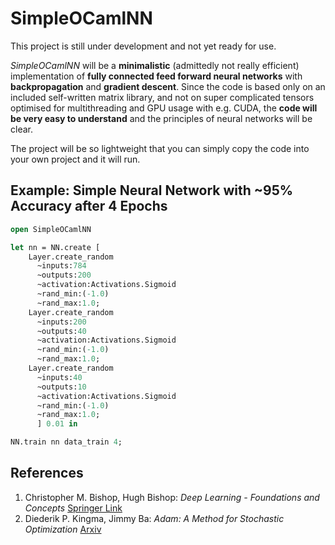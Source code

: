 # SimpleOCamlNN

This project is still under development and not yet ready for use.

_SimpleOCamlNN_ will be a **minimalistic** (admittedly not really efficient) implementation of **fully connected feed forward neural networks** with **backpropagation** and **gradient descent**. Since the code is based only on an included self-written matrix library, and not on super complicated tensors optimised for multithreading and GPU usage with e.g. CUDA, the **code will be very easy to understand** and the principles of neural networks will be clear.

The project will be so lightweight that you can simply copy the code into your own project and it will run.

## Example: Simple Neural Network with ~95% Accuracy after 4 Epochs

```ocaml
open SimpleOCamlNN

let nn = NN.create [
    Layer.create_random
      ~inputs:784
      ~outputs:200
      ~activation:Activations.Sigmoid
      ~rand_min:(-1.0)
      ~rand_max:1.0;
    Layer.create_random
      ~inputs:200
      ~outputs:40  
      ~activation:Activations.Sigmoid
      ~rand_min:(-1.0)
      ~rand_max:1.0;
    Layer.create_random
      ~inputs:40
      ~outputs:10  
      ~activation:Activations.Sigmoid
      ~rand_min:(-1.0)
      ~rand_max:1.0;
      ] 0.01 in

NN.train nn data_train 4;
```

## References
1. Christopher M. Bishop, Hugh Bishop: *Deep Learning - Foundations and Concepts* [Springer Link](https://link.springer.com/book/10.1007/978-3-031-45468-4) 
2. Diederik P. Kingma, Jimmy Ba: *Adam: A Method for Stochastic Optimization* [Arxiv](https://arxiv.org/abs/1412.6980)


